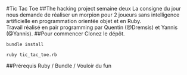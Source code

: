 #Tic Tac Toe
##The hacking project semaine deux
La consigne du jour nous demande de réaliser un morpion pour 2 joueurs sans intelligence artificielle en programmation orientée objet et en Ruby.<br/>
Travail réalisé en pair programming par Quentin (@Dremsis) et Yannis (@Yannis).
##Pour commencer
Clonez le dépôt.
```
bundle install
```
```
ruby tic_tac_toe.rb
```
##Prérequis
Ruby / Bundle / Vouloir du fun
